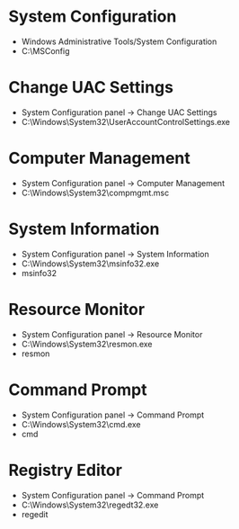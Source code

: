 

# System Configuration
- Windows Administrative Tools/System Configuration
- C:\MSConfig

# Change UAC Settings 
- System Configuration panel -> Change UAC Settings
- C:\Windows\System32\UserAccountControlSettings.exe

# Computer Management 
- System Configuration panel -> Computer Management
- C:\Windows\System32\compmgmt.msc

# System Information
- System Configuration panel -> System Information
- C:\Windows\System32\msinfo32.exe
- msinfo32

# Resource Monitor
- System Configuration panel -> Resource Monitor
- C:\Windows\System32\resmon.exe
- resmon

# Command Prompt
- System Configuration panel -> Command Prompt
- C:\Windows\System32\cmd.exe
- cmd

# Registry Editor
- System Configuration panel -> Command Prompt
- C:\Windows\System32\regedt32.exe
- regedit